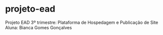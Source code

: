 # projeto-ead
Projeto EAD 3º trimestre: Plataforma de Hospedagem e Publicação de Site 
Aluna: Bianca Gomes Gonçalves
